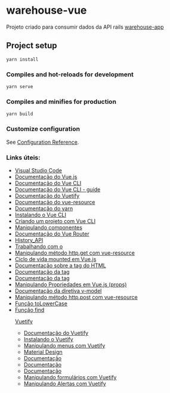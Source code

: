 # warehouse-vue

Projeto criado para consumir dados da API rails [warehouse-app](https://github.com/cellaaleo/warehouse-app)

## Project setup
```
yarn install
```

### Compiles and hot-reloads for development
```
yarn serve
```

### Compiles and minifies for production
```
yarn build
```

### Customize configuration
See [Configuration Reference](https://cli.vuejs.org/config/).

### Links úteis:
- [Visual Studio Code](https://code.visualstudio.com/)
- [Documentação do Vue.js](https://vuejs.org/)
- [Documentação do Vue CLI](https://cli.vuejs.org/)
- [Documentação do Vue CLI - guide](https://cli.vuejs.org/guide/)
- [Documentação do Vuetify](https://v2.vuetifyjs.com/en/)
- [Documentação do vue-resource](https://github.com/pagekit/vue-resource)
- [Documentação do yarn](https://classic.yarnpkg.com/lang/en/docs/install/#debian-stable)
- [Instalando o Vue CLI](https://cli.vuejs.org/guide/installation.html)
- [Criando um projeto com Vue CLI](https://cli.vuejs.org/guide/creating-a-project.html#vue-create)
- [Manipulando componentes](https://v2.vuejs.org/v2/guide/#Composing-with-Components)
- [Documentação do Vue Router](https://router.vuejs.org/)
- [History_API](https://developer.mozilla.org/en-US/docs/Web/API/History_API)
- [Trabalhando com o <router-link>](https://router.vuejs.org/guide/advanced/extending-router-link.html#extending-routerlink)
- [Manipulando método http.get com vue-resource](https://github.com/pagekit/vue-resource/blob/develop/docs/http.md#methods)
- [Ciclo de vida mounted em Vue.js](https://v2.vuejs.org/v2/api/#mounted)
- [Documentação sobre a tag <table> do HTML](https://developer.mozilla.org/en-US/docs/Web/HTML/Element/table)
- [Documentação da tag <thead>](https://developer.mozilla.org/en-US/docs/Web/HTML/Element/thead)
- [Documentação da tag <tbody>](https://developer.mozilla.org/en-US/docs/Web/HTML/Element/tbody)
- [Manipulando Propriedades em Vue.js (props)](https://v2.vuejs.org/v2/guide/components-props.html#ad)
- [Documentação da diretiva v-model](https://v2.vuejs.org/v2/api/#v-model)
- [Manipulando método http.post com vue-resource](https://github.com/pagekit/vue-resource/blob/develop/docs/http.md#methods)
- [Função toLowerCase](https://developer.mozilla.org/pt-BR/docs/Web/JavaScript/Reference/Global_Objects/String/toLowerCase)
- [Função find](https://developer.mozilla.org/pt-BR/docs/Web/JavaScript/Reference/Global_Objects/Array/find)

Vuetify
- [Documentação do Vuetify](https://v2.vuetifyjs.com/en/)
- [Instalando o Vuetify](https://v2.vuetifyjs.com/en/getting-started/installation/)
- [Manipulando menus com Vuetify](https://vuetifyjs.com/en/components/menus/)
- [Material Design](https://m3.material.io/)
- [Documentação <v-container>](https://v2.vuetifyjs.com/en/components/grids/#v-container)
- [Documentação <v-row>](https://v2.vuetifyjs.com/en/components/grids/#v-row)
- [Documentação <v-col>](https://v2.vuetifyjs.com/en/components/grids/#v-col)
- [Manipulando formulários com Vuetify](https://vuetifyjs.com/en/components/forms/#usage)
- [Manipulando Alertas com Vuetify](https://vuetifyjs.com/en/components/alerts/)
